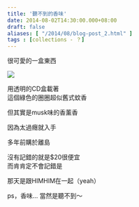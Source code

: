 ```yaml
---
title: '聽不到的香味'
date: 2014-08-02T14:30:00.000+08:00
draft: false
aliases: [ "/2014/08/blog-post_2.html" ]
tags : [collections - ？]
---
```


很可愛的一盒東西  

[![](https://2.bp.blogspot.com/-q87eMam-KdA/XEQWlDvqG2I/AAAAAAAAGLY/Da7CPMHFL24W2th_H6huTlCEzbCFbALFACLcBGAs/s640/9698395524_a950e14831_z.jpg)](https://2.bp.blogspot.com/-q87eMam-KdA/XEQWlDvqG2I/AAAAAAAAGLY/Da7CPMHFL24W2th_H6huTlCEzbCFbALFACLcBGAs/s1600/9698395524_a950e14831_z.jpg)

用透明的CD盒載著  
這個綠色的圈圈超似舊式蚊香

但其實是musk味的香薰香

因為太過癮就入手

  
多年前購於離島

沒有記錯的就是$20很便宜  
而肯肯定不會記錯是

那天是跟HIMHIM在一起（yeah）

  
  
  
ps，香味... 當然是聽不到～